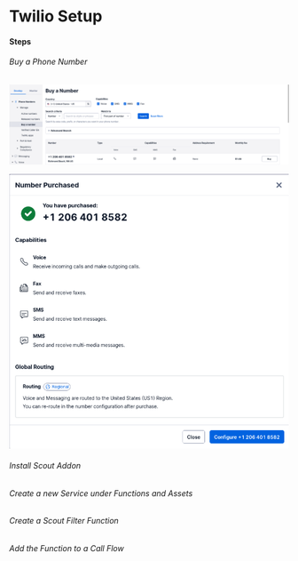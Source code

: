 # Twilio Setup

#### Steps

###### Buy a Phone Number

  ![Buy a Twilio Number](/assets/images/buy-a-twilio-number.png)

  ![Purchased Twilio Number](/assets/images/twilio-number-purchased.png)

###### Install Scout Addon

###### Create a new Service under Functions and Assets

###### Create a Scout Filter Function

###### Add the Function to a Call Flow